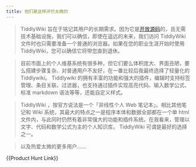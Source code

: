 ```yaml
---
title: 他们是这样评价太微的
---
```


> TiddlyWiki 旨在于铭记其用户的长期需求。因为它是[开放源码](笔记软件开源不开源有什么区别)的，且无需技术基础设施，我们可以确信，即使在遥远的未来，我们访问 TiddlyWiki 文件时也只需要准备一个普通的浏览器。如果在您的职业生涯开始时使用 TiddlyWiki，您可以确信它将带您直到退休。

> 目前市面上的个人维基系统有很多种，但它们要么体积庞大、界面丑陋，要么搭建步骤复杂、对普通用户不友好，在一番比较后我最终选择了轻量化的 Tiddlywiki。
> Tiddlywiki 的拥有丰富的功能和强大的插件，编辑时支持标签管理、条目关联、过滤器，也支持通过插件实现高亮代码、输入数学公式、标准 markdown 语法等等，还能自定义样式。

> TiddlyWiki ，按官方说法是一个「非线性个人 Web 笔记本」。相比其他笔记和 Wiki 系统，其最大的特点之一是程序本体和数据全部都在一个单 html 文件内，与此同时仍然有着非常强大的功能和插件系统。在我看来，管理以文字、代码和数学公式为主的个人知识库， TiddlyWiki 可谓是最好的选择之一。

> 以及热爱太微的更多用户……

{{Product Hunt Link}}